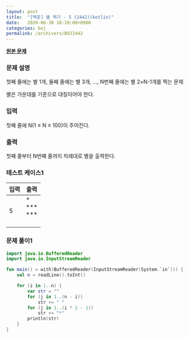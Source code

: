 ```yaml
---
layout: post
title:  "[백준] 별 찍기 - 5 (2442)(kotlin)"
date:   2020-06-30 18:10:00+0900
categories: boj
permalink: /archivers/BOJ2442
---
```


**[원본 문제](https://www.acmicpc.net/problem/2442)**

### 문제 설명

첫째 줄에는 별 1개, 둘째 줄에는 별 3개, ..., N번째 줄에는 별 2×N-1개를 찍는 문제

별은 가운데를 기준으로 대칭이어야 한다.

### 입력

첫째 줄에 N(1 ≤ N ≤ 100)이 주어진다.

### 출력

첫째 줄부터 N번째 줄까지 차례대로 별을 출력한다.

### 테스트 케이스1

|입력|출력|
|-----|-----|
|5|    *<br>   ***<br>  *****<br> *******<br>*********|

### 문제 풀이1

```kotlin
import java.io.BufferedReader
import java.io.InputStreamReader

fun main() = with(BufferedReader(InputStreamReader(System.`in`))) {
    val n = readLine().toInt()

    for (i in 1..n) {
        var str = ""
        for (j in 1..(n - i))
            str += " "
        for (j in 1..(i * 2 - 1))
            str += "*"
        println(str)
    }
}
```
